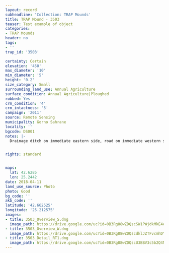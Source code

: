 ```yaml
---
layout: record
subheadline: 'Collection: TRAP Mounds'
title: TRAP Mound - 3503
teaser: Test example of object
categories:
- TRAP Mounds
header: no
tags:
- ''
trap_id: '3503'

certainty: Certain
elevation: '450'
max_diameter: '10'
min_diameter: '5'
height: '0.2'
size_category: Small
surrounding_land_use: Annual Agriculture
surface_condition: Annual Agriculture|Ploughed
robbed: Yes
crm_condition: '4'
crm_intactness: '5'
campaign: '2011'
source: Remote Sensing
municipality: Gorno Sahrane
locality: ''
bgcode: DS001
notes: |-
  Drainage ditch on immediate eastern side, road on immediate western side and old robbers' trench on south side of mound.


rights: standard


maps:
  lat: 42.6285
  lon: 25.2442
date: 2018-04-11
land_use_source: Photo
photo: Good
bg_code: ''
akb_code: ''
latitude: '42.662525'
longitude: '25.212575'
images:
- title: 3503_Overview_S.dng
  image_path: https://drive.google.com/uc?id=0B3Rg88wZDQscSW1PWjdkMkE4eDA
- title: 3503_Overview_W.dng
  image_path: https://drive.google.com/uc?id=0B3Rg88wZDQscdklJZTFvcmhDY2M
- title: 3503_Detail_RT1.dng
  image_path: https://drive.google.com/uc?id=0B3Rg88wZDQscU3BBV3c5b2Q4Njg
---
```

